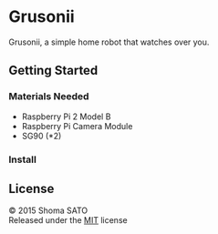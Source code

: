 # Grusonii

Grusonii, a simple home robot that watches over you.


## Getting Started

### Materials Needed

* Raspberry Pi 2 Model B
* Raspberry Pi Camera Module
* SG90 (*2)


### Install


## License

© 2015 Shoma SATO  
Released under the [MIT](http://opensource.org/licenses/mit-license.php) license
